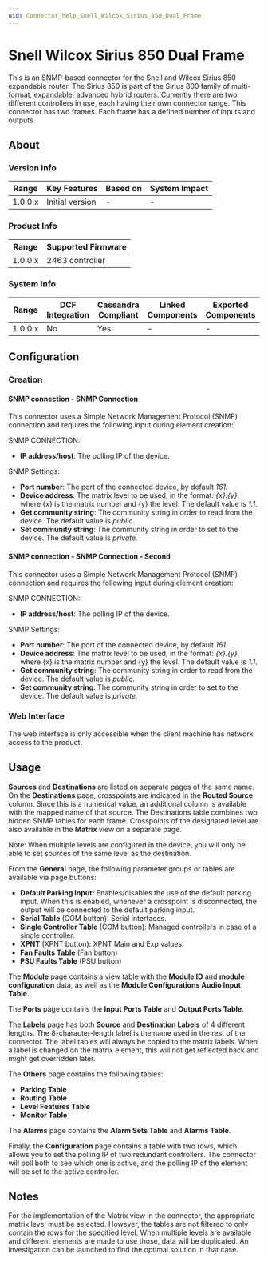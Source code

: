 ```yaml
---
uid: Connector_help_Snell_Wilcox_Sirius_850_Dual_Frame
---
```


# Snell Wilcox Sirius 850 Dual Frame

This is an SNMP-based connector for the Snell and Wilcox Sirius 850 expandable router. The Sirius 850 is part of the Sirius 800 family of multi-format, expandable, advanced hybrid routers. Currently there are two different controllers in use, each having their own connector range. This connector has two frames. Each frame has a defined number of inputs and outputs.

## About

### Version Info

| **Range** | **Key Features** | **Based on** | **System Impact** |
|-----------|------------------|--------------|-------------------|
| 1.0.0.x   | Initial version  | \-           | \-                |

### Product Info

| Range     | Supported Firmware     |
|-----------|------------------------|
| 1.0.0.x   | 2463 controller        |

### System Info

| Range     | DCF Integration     | Cassandra Compliant     | Linked Components     | Exported Components     |
|-----------|---------------------|-------------------------|-----------------------|-------------------------|
| 1.0.0.x   | No                  | Yes                     | \-                    | \-                      |

## Configuration

### Creation

#### SNMP connection - SNMP Connection

This connector uses a Simple Network Management Protocol (SNMP) connection and requires the following input during element creation:

SNMP CONNECTION:

- **IP address/host**: The polling IP of the device.

SNMP Settings:

- **Port number**: The port of the connected device, by default *161.*
- **Device address**: The matrix level to be used, in the format: *{x}.{y}*, where {x} is the matrix number and {y} the level. The default value is *1.1*.
- **Get community string**: The community string in order to read from the device. The default value is *public*.
- **Set community string**: The community string in order to set to the device. The default value is *private.*

#### SNMP connection - SNMP Connection - Second

This connector uses a Simple Network Management Protocol (SNMP) connection and requires the following input during element creation:

SNMP CONNECTION:

- **IP address/host**: The polling IP of the device.

SNMP Settings:

- **Port number**: The port of the connected device, by default *161.*
- **Device address**: The matrix level to be used, in the format: *{x}.{y}*, where {x} is the matrix number and {y} the level. The default value is *1.1*.
- **Get community string**: The community string in order to read from the device. The default value is *public*.
- **Set community string**: The community string in order to set to the device. The default value is *private.*

### Web Interface

The web interface is only accessible when the client machine has network access to the product.

## Usage

**Sources** and **Destinations** are listed on separate pages of the same name. On the **Destinations** page, crosspoints are indicated in the **Routed Source** column. Since this is a numerical value, an additional column is available with the mapped name of that source. The Destinations table combines two hidden SNMP tables for each frame. Crosspoints of the designated level are also available in the **Matrix** view on a separate page.

Note: When multiple levels are configured in the device, you will only be able to set sources of the same level as the destination.

From the **General** page, the following parameter groups or tables are available via page buttons:

- **Default Parking Input:** Enables/disables the use of the default parking input. When this is enabled, whenever a crosspoint is disconnected, the output will be connected to the default parking input.
- **Serial Table** (COM button): Serial interfaces.
- **Single Controller Table** (COM button): Managed controllers in case of a single controller.
- **XPNT** (XPNT button): XPNT Main and Exp values.
- **Fan Faults Table** (Fan button)
- **PSU Faults Table** (PSU button)

The **Module** page contains a view table with the **Module ID** and **module configuration** data, as well as the **Module Configurations Audio Input Table**.

The **Ports** page contains the **Input Ports Table** and **Output Ports Table**.

The **Labels** page has both **Source** and **Destination Labels** of 4 different lengths. The 8-character-length label is the name used in the rest of the connector. The label tables will always be copied to the matrix labels. When a label is changed on the matrix element, this will not get reflected back and might get overridden later.

The **Others** page contains the following tables:

- **Parking Table**
- **Routing Table**
- **Level Features Table**
- **Monitor Table**

The **Alarms** page contains the **Alarm Sets Table** and **Alarms Table**.

Finally, the **Configuration** page contains a table with two rows, which allows you to set the polling IP of two redundant controllers. The connector will poll both to see which one is active, and the polling IP of the element will be set to the active controller.

## Notes

For the implementation of the Matrix view in the connector, the appropriate matrix level must be selected. However, the tables are not filtered to only contain the rows for the specified level. When multiple levels are available and different elements are made to use those, data will be duplicated. An investigation can be launched to find the optimal solution in that case.
